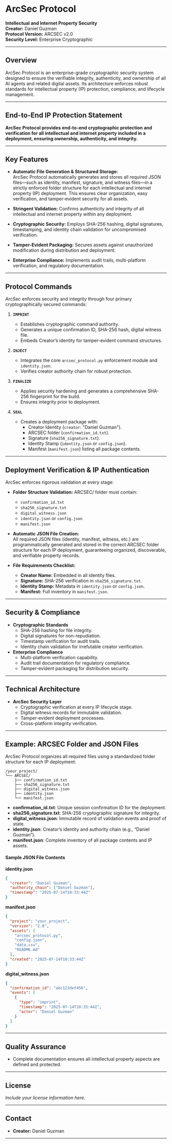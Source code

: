 # ArcSec Protocol

**Intellectual and Internet Property Security**  
**Creator:** Daniel Guzman  
**Protocol Version:** ARCSEC v2.0  
**Security Level:** Enterprise Cryptographic

---

## Overview

ArcSec Protocol is an enterprise-grade cryptographic security system designed to ensure the verifiable integrity, authenticity, and ownership of all AI agents and related digital assets. Its architecture enforces robust standards for intellectual property (IP) protection, compliance, and lifecycle management.

---

## End-to-End IP Protection Statement

**ArcSec Protocol provides end-to-end cryptographic protection and verification for all intellectual and internet property included in a deployment, ensuring ownership, authenticity, and integrity.**

---

## Key Features

- **Automatic File Generation & Structured Storage:**  
  ArcSec Protocol automatically generates and stores all required JSON files—such as identity, manifest, signature, and witness files—in a strictly enforced folder structure for each intellectual and internet property (IP) deployment. This ensures clear organization, easy verification, and tamper-evident security for all assets.

- **Stringent Validation:** Confirms authenticity and integrity of all intellectual and internet property within any deployment.
- **Cryptographic Security:** Employs SHA-256 hashing, digital signatures, timestamping, and identity chain validation for uncompromised verification.
- **Tamper-Evident Packaging:** Secures assets against unauthorized modification during distribution and deployment.
- **Enterprise Compliance:** Implements audit trails, multi-platform verification, and regulatory documentation.

---

## Protocol Commands

ArcSec enforces security and integrity through four primary cryptographically secured commands:

1. **`IMPRINT`**
   - Establishes cryptographic command authority.
   - Generates a unique confirmation ID, SHA-256 hash, digital witness file.
   - Embeds Creator’s identity for tamper-evident command structures.

2. **`INJECT`**
   - Integrates the core `arcsec_protocol.py` enforcement module and `identity.json`.
   - Verifies creator authority chain for robust protection.

3. **`FINALIZE`**
   - Applies security hardening and generates a comprehensive SHA-256 fingerprint for the build.
   - Ensures integrity prior to deployment.

4. **`SEAL`**
   - Creates a deployment package with:
     - Creator Identity (`creator`: "Daniel Guzman").
     - ARCSEC folder (`confirmation_id.txt`).
     - Signature (`sha256_signature.txt`).
     - Identity Stamp (`identity.json` or `config.json`).
     - Manifest (`manifest.json`) listing all package contents.

---

## Deployment Verification & IP Authentication

ArcSec enforces rigorous validation at every stage:

- **Folder Structure Validation:** ARCSEC/ folder must contain:
  - `confirmation_id.txt`
  - `sha256_signature.txt`
  - `digital_witness.json`
  - `identity.json` or `config.json`
  - `manifest.json`
- **Automatic JSON File Creation:**  
  All required JSON files (identity, manifest, witness, etc.) are programmatically generated and stored in the correct ARCSEC folder structure for each IP deployment, guaranteeing organized, discoverable, and verifiable property records.

- **File Requirements Checklist:**
  - **Creator Name:** Embedded in all identity files.
  - **Signature:** SHA-256 verification in `sha256_signature.txt`.
  - **Identity Stamp:** Metadata in `identity.json` or `config.json`.
  - **Manifest:** Full inventory in `manifest.json`.

---

## Security & Compliance

- **Cryptographic Standards**
  - SHA-256 hashing for file integrity.
  - Digital signatures for non-repudiation.
  - Timestamp verification for audit trails.
  - Identity chain validation for irrefutable creator verification.
- **Enterprise Compliance**
  - Multi-platform verification capability.
  - Audit trail documentation for regulatory compliance.
  - Tamper-evident packaging for distribution security.

---

## Technical Architecture

- **ArcSec Security Layer**
  - Cryptographic verification at every IP lifecycle stage.
  - Digital witness records for immutable validation.
  - Tamper-evident deployment processes.
  - Cross-platform integrity verification.

---

## Example: ARCSEC Folder and JSON Files

ArcSec Protocol organizes all required files using a standardized folder structure for each IP deployment:

```
/your_project/
└── ARCSEC/
    ├── confirmation_id.txt
    ├── sha256_signature.txt
    ├── digital_witness.json
    ├── identity.json
    └── manifest.json
```

- **confirmation_id.txt**: Unique session confirmation ID for the deployment.
- **sha256_signature.txt**: SHA-256 cryptographic signature for integrity.
- **digital_witness.json**: Immutable record of validation events and proof of state.
- **identity.json**: Creator’s identity and authority chain (e.g., “Daniel Guzman”).
- **manifest.json**: Complete inventory of all package contents and IP assets.

#### Sample JSON File Contents

**identity.json**
```json
{
  "creator": "Daniel Guzman",
  "authority_chain": ["Daniel Guzman"],
  "timestamp": "2025-07-14T10:33:44Z"
}
```

**manifest.json**
```json
{
  "project": "your_project",
  "version": "2.0",
  "assets": [
    "arcsec_protocol.py",
    "config.json",
    "data.csv",
    "README.md"
  ],
  "created": "2025-07-14T10:33:44Z"
}
```

**digital_witness.json**
```json
{
  "confirmation_id": "abc123def456",
  "events": [
    {
      "type": "imprint",
      "timestamp": "2025-07-14T10:33:44Z",
      "actor": "Daniel Guzman"
    }
  ]
}
```

---

## Quality Assurance

- Complete documentation ensures all intellectual property aspects are defined and protected.

---

## License

_Include your license information here._

---

## Contact

- **Creator:** Daniel Guzman

---
